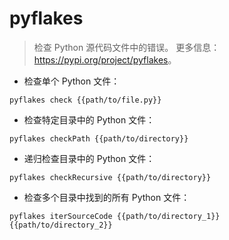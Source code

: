 # pyflakes

> 检查 Python 源代码文件中的错误。
> 更多信息：<https://pypi.org/project/pyflakes>。

- 检查单个 Python 文件：

`pyflakes check {{path/to/file.py}}`

- 检查特定目录中的 Python 文件：

`pyflakes checkPath {{path/to/directory}}`

- 递归检查目录中的 Python 文件：

`pyflakes checkRecursive {{path/to/directory}}`

- 检查多个目录中找到的所有 Python 文件：

`pyflakes iterSourceCode {{path/to/directory_1}} {{path/to/directory_2}}`